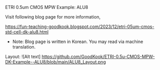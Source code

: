ETRI 0.5um CMOS MPW Example: ALU8

Visit following blog page for more information,

https://fun-teaching-goodkook.blogspot.com/2023/12/etri-05um-cmos-std-cell-dk-alu8.html

* Note: Blog page is written in Korean. You may read via machine translation.

Layout:
![Alt text] https://github.com/GoodKook/ETRI-0.5u-CMOS-MPW-DK-Example--ALU8/blob/main/ALU8_Layout.png

